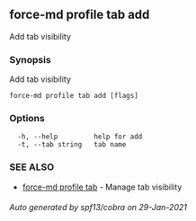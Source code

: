 ## force-md profile tab add

Add tab visibility

### Synopsis

Add tab visibility

```
force-md profile tab add [flags]
```

### Options

```
  -h, --help         help for add
  -t, --tab string   tab name
```

### SEE ALSO

* [force-md profile tab](force-md_profile_tab.md)	 - Manage tab visibility

###### Auto generated by spf13/cobra on 29-Jan-2021

